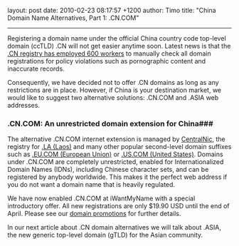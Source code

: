 layout: post
date: 2010-02-23 08:17:57 +1200
author: Timo
title: "China Domain Name Alternatives, Part 1: .CN.COM"



----

Registering a domain name under the official China country code top-level domain (ccTLD) .CN will not get easier anytime soon. Latest news is that the [.CN registry has employed 600 workers](http://www.computerworld.com/s/article/9155358/China_s_.cn_cleanup_shows_politics_behind_Web_rules) to manually check all domain registrations for policy violations such as pornographic content and inaccurate records.

Consequently, we have decided not to offer .CN domains as long as any restrictions are in place. However, if China is your destination market, we would like to suggest two alternative solutions: .CN.COM and .ASIA web addresses.

### .CN.COM: An unrestricted domain extension for China###

The alternative .CN.COM internet extension is managed by [CentralNic](http://centralnic.com), the registry for [.LA (Laos)](https://iwantmyname.com/domains/la-domain-name-registration-for-lao-peoples-democratic-republic) and many other popular second-level domain suffixes such as [.EU.COM (European Union)](https://iwantmyname.com/domains/eu.com-domain-name-registration-for-european-union) or [.US.COM (United States)](https://iwantmyname.com/domains/us.com-american-domain-name-registration-for-united-states-of-america). Domains under .CN.COM are completely unrestricted, enabled for Internationalized Domain Names (IDNs), including Chinese character sets, and can be registered by anybody worldwide. This makes it the perfect web address if you do not want a domain name that is heavily regulated.

We have now enabled .CN.COM at iWantMyName with a special introductory offer. All new registrations are only $19.90 USD until the end of April. Please see our [domain promotions](https://iwantmyname.com/domain-promo) for further details.

In our next article about .CN domain alternatives we will talk about .ASIA, the new generic top-level domain (gTLD) for the Asian community.
